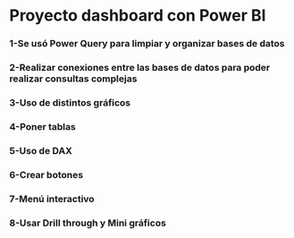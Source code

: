 # Proyecto dashboard con Power BI
### 1-Se usó Power Query para limpiar y organizar bases de datos
### 2-Realizar conexiones entre las bases de datos para poder realizar consultas complejas
### 3-Uso de distintos gráficos
### 4-Poner tablas
### 5-Uso de DAX
### 6-Crear botones
### 7-Menú interactivo
### 8-Usar Drill through y Mini gráficos
